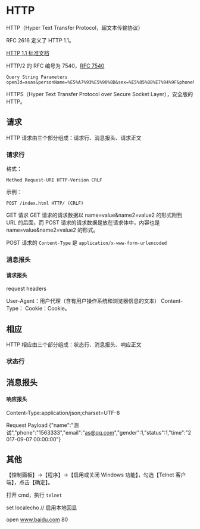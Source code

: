 # HTTP

HTTP（Hyper Text Transfer Protocol，超文本传输协议）


RFC 2616 定义了 HTTP 1.1。

[HTTP 1.1 标准文档](http://www.ietf.org/rfc/rfc2616.txt)

HTTP/2 的 RFC 编号为 7540，[RFC 7540](http://www.ietf.org/rfc/rfc7540.txt)


```text
Query String Parameters
openId=asas&personName=%E5%A7%93%E5%90%8D&sex=%E5%85%88%E7%94%9F&phoneNum=1256&detailAddress=XX%E5%B8%82XX%E5%8C%BAXX%E8%B7%AFXX%E5%B9%BF%E5%9C%BAXX%E5%AE%A4&houseNumberInformation=%E9%97%A8%E7%89%8C%E4%BF%A1%E6%81%AF&isContain=true
```

HTTPS（Hyper Text Transfer Protocol over Secure Socket Layer），安全版的 HTTP。


## 请求

HTTP 请求由三个部分组成：请求行、消息报头、请求正文

### 请求行

格式：

```text
Method Request-URI HTTP-Version CRLF
```

示例：

```text
POST /index.html HTTP/ (CRLF)
```

GET 请求
GET 请求的请求数据以 name=value&name2=value2 的形式附到 URL 的后面，而 POST 请求的请求数据是放在请求体中，内容也是 name=value&name2=value2 的形式。

POST 请求的 `Content-Type` 是 `application/x-www-form-urlencoded`


### 消息报头

#### 请求报头

request headers

User-Agent：用户代理（含有用户操作系统和浏览器信息的文本）
Content-Type：
Cookie：Cookie。

## 相应

HTTP 相应由三个部分组成：状态行、消息报头、响应正文

### 状态行

## 消息报头

#### 响应报头




Content-Type:application/json;charset=UTF-8

Request Payload
{"name":"测试","phone":"1563333","email":"as@qq.com","gender":1,"status":1,"time":"2017-09-07  00:00:00"}


## 其他

【控制面板】->【程序】->【启用或关闭 Windows 功能】，勾选【Telnet 客户端】，点击【确定】。

打开 cmd，执行 `telnet`

set localecho // 启用本地回显

open www.baidu.com 80